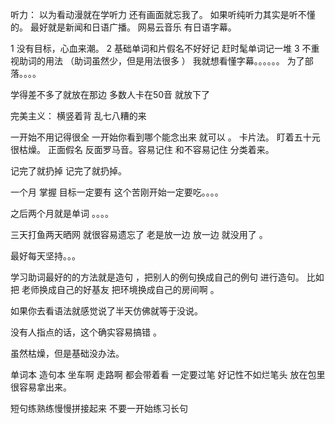 
听力： 以为看动漫就在学听力 还有画面就忘我了。    如果听纯听力其实是听不懂的。  最好就是新闻和日语广播。
网易云音乐 有日语字幕。 


1  没有目标，心血来潮。
2 基础单词和片假名不好好记   赶时髦单词记一堆
3 不重视助词的用法 （助词虽然少，但是用法很多 ）
我就想看懂字幕。。。。。。
为了部落。。。。

学得差不多了就放在那边   多数人卡在50音 就放下了


完美主义： 横竖着背  乱七八糟的来 


一开始不用记得很全   一开始你看到哪个能念出来 就可以  。  卡片法。  盯着五十元很枯燥。   正面假名 反面罗马音。容易记住 和不容易记住 分类着来。

记完了就扔掉  记完了就扔掉。


一个月 掌握  目标一定要有       这个苦刚开始一定要吃。。。。

之后两个月就是单词 。。。。 


三天打鱼两天晒网 就很容易遗忘了 老是放一边 放一边 就没用了 。

 最好每天坚持。。。


学习助词最好的的方法就是造句 ，把别人的例句换成自己的例句  进行造句。    比如 把 老师换成自己的好基友 把环境换成自己的房间啊 。

如果你去看语法就感觉说了半天仿佛就等于没说。   

没有人指点的话，这个确实容易搞错 。 

虽然枯燥，但是基础没办法。


 
单词本 造句本       坐车啊  走路啊 都会带着看   一定要过笔 好记性不如烂笔头   放在包里很容易拿出来。


短句练熟练慢慢拼接起来 不要一开始练习长句 
